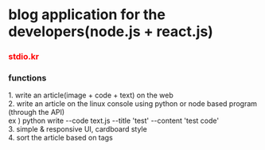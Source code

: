 
<h1>blog application for the developers(node.js + react.js)</h1>
<h3 style="color:red">stdio.kr</h3>
<h3>functions</h3> 
1. write an article(image + code + text) on the web<br>
2. write an article on the linux console using python or node based program (through the API)<br>
   ex ) python write --code text.js --title 'test' --content 'test code'<br>
3. simple & responsive UI, cardboard style<br>
4. sort the article based on tags<br>
